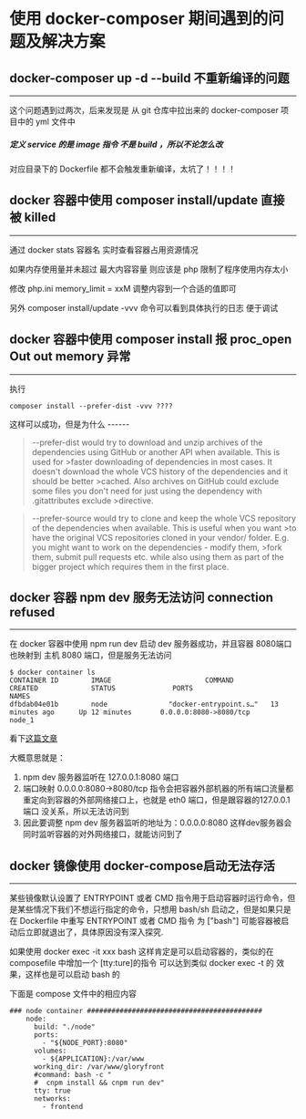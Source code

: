 # 使用 docker-composer 期间遇到的问题及解决方案

docker-composer up -d --build 不重新编译的问题
--------------
**********

这个问题遇到过两次，后来发现是 
从 git 仓库中拉出来的 docker-composer 项目中的 yml 文件中

##### 定义 service 的是 image 指令 不是 build ，所以不论怎么改

对应目录下的 Dockerfile 都不会触发重新编译，太坑了！！！！

docker 容器中使用 composer install/update 直接被 killed
--------------
**********

通过 docker stats 容器名 实时查看容器占用资源情况

如果内存使用量并未超过 最大内容容量  则应该是 php 限制了程序使用内存太小

修改 php.ini memory_limit = xxM 调整内容到一个合适的值即可

另外 composer install/update -vvv 命令可以看到具体执行的日志 便于调试

docker 容器中使用 composer install 报 proc_open Out out memory 异常
--------------
**********

执行  

```Shell
composer install --prefer-dist -vvv ???? 
```

这样可以成功，但是为什么 ------

>--prefer-dist would try to download and unzip archives of the dependencies using GitHub or another API when available. This is used for >faster downloading of dependencies in most cases. It doesn't download the whole VCS history of the dependencies and it should be better >cached. Also archives on GitHub could exclude some files you don't need for just using the dependency with .gitattributes exclude >directive.

>--prefer-source would try to clone and keep the whole VCS repository of the dependencies when available. This is useful when you want >to have the original VCS repositories cloned in your vendor/ folder. E.g. you might want to work on the dependencies - modify them, >fork them, submit pull requests etc. while also using them as part of the bigger project which requires them in the first place.


docker 容器 npm dev 服务无法访问 connection refused
--------------
**********

在 docker 容器中使用  npm run dev 启动 dev 服务器成功，并且容器 8080端口也映射到 主机 8080 端口，但是服务无法访问

```SHELL
$ docker container ls
CONTAINER ID        IMAGE                       COMMAND                  CREATED             STATUS              PORTS                                      NAMES
dfbdab04e01b        node               "docker-entrypoint.s…"   13 minutes ago      Up 12 minutes       0.0.0.0:8080->8080/tcp                     node_1

```

看下[这篇文章](https://pythonspeed.com/articles/docker-connection-refused/)

大概意思就是：
1. npm dev 服务器监听在 127.0.0.1:8080 端口
2. 端口映射  0.0.0.0:8080->8080/tcp 指令会把容器外部机器的所有端口流量都重定向到容器的外部网络接口上，也就是 eth0 端口，但是跟容器的127.0.0.1端口
   没关系，所以无法访问到
3. 因此要调整 npm dev 服务器监听的地址为：0.0.0.0:8080 这样dev服务器会同时监听容器的对外网络接口，就能访问到了


docker 镜像使用 docker-compose启动无法存活
--------------------
**************

某些镜像默认设置了 ENTRYPOINT 或者 CMD 指令用于启动容器时运行命令，但是某些情况下我们不想运行指定的命令，只想用 bash/sh 启动之，但是如果只是在
Dockerfile 中重写 ENTRYPOINT 或者 CMD 指令 为 ["bash"] 可能容器被启动后立即就退出了，具体原因没有深入探究.

如果使用 docker exec -it xxx bash 这样肯定是可以启动容器的，类似的在  composefile 中增加一个 [tty:ture]的指令 可以达到类似 docker exec -t 的
效果，这样也是可以启动 bash 的

下面是 compose 文件中的相应内容

```SHELL
### node container ###########################################
    node:
      build: "./node"
      ports:
        - "${NODE_PORT}:8080"
      volumes:
        - ${APPLICATION}:/var/www
      working_dir: /var/www/gloryfront
      #command: bash -c "
      #  cnpm install && cnpm run dev"
      tty: true
      networks:
        - frontend
```
